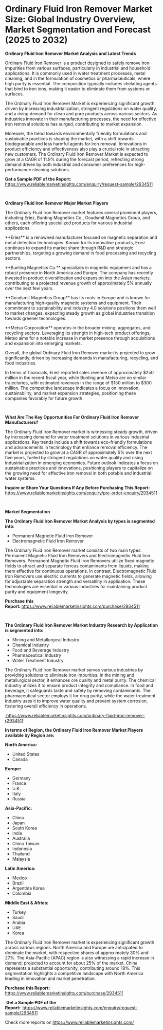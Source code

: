 <p><h1>Ordinary Fluid Iron Remover Market Size: Global Industry Overview, Market Segmentation and Forecast (2025 to 2032)</h1></p><p><strong>Ordinary Fluid Iron Remover Market Analysis and Latest Trends</strong></p>
<p><p>Ordinary Fluid Iron Remover is a product designed to safely remove iron impurities from various surfaces, particularly in industrial and household applications. It is commonly used in water treatment processes, metal cleaning, and in the formulation of cosmetics or pharmaceuticals, where high purity is essential. The composition typically includes chelating agents that bind to iron ions, making it easier to eliminate them from systems or surfaces.</p><p>The Ordinary Fluid Iron Remover Market is experiencing significant growth, driven by increasing industrialization, stringent regulations on water quality, and a rising demand for clean and pure products across various sectors. As industries innovate in their manufacturing processes, the need for effective iron removal solutions has surged, contributing to market expansion. </p><p>Moreover, the trend towards environmentally friendly formulations and sustainable practices is shaping the market, with a shift towards biodegradable and less harmful agents for iron removal. Innovations in product efficiency and effectiveness also play a crucial role in attracting new customers. The Ordinary Fluid Iron Remover Market is expected to grow at a CAGR of 11.9% during the forecast period, reflecting strong demand driven by both industrial and consumer preferences for high-performance cleaning solutions.</p></p>
<p><strong>Get a Sample PDF of the Report:&nbsp;</strong> <a href="https://www.reliablemarketinsights.com/enquiry/request-sample/2934511?utm_campaign=3008&utm_medium=2&utm_source=Github&utm_content=ia&utm_term=13032025&utm_id=ordinary-fluid-iron-remover">https://www.reliablemarketinsights.com/enquiry/request-sample/2934511</a></p>
<p>&nbsp;</p>
<p><strong>Ordinary Fluid Iron Remover Major Market Players</strong></p>
<p><p>The Ordinary Fluid Iron Remover market features several prominent players, including Eriez, Bunting Magnetics Co., Goudsmit Magnetics Group, and others, each offering specialized products for various industrial applications. </p><p>**Eriez** is a renowned manufacturer focused on magnetic separation and metal detection technologies. Known for its innovative products, Eriez continues to expand its market share through R&D and strategic partnerships, targeting a growing demand in food processing and recycling sectors. </p><p>**Bunting Magnetics Co.** specializes in magnetic equipment and has a robust presence in North America and Europe. The company has recently invested in product diversification and expansion into the Asian markets, contributing to a projected revenue growth of approximately 5% annually over the next few years.</p><p>**Goudsmit Magnetics Group** has its roots in Europe and is known for manufacturing high-quality magnetic systems and equipment. Their commitment to sustainability and industry 4.0 solutions positions them well to market changes, expecting steady growth as global industries transition towards greener technologies.</p><p>**Metso Corporation** operates in the broader mining, aggregates, and recycling sectors. Leveraging its strength in high-tech product offerings, Metso aims for a notable increase in market presence through acquisitions and expansion into emerging markets.</p><p>Overall, the global Ordinary Fluid Iron Remover market is projected to grow significantly, driven by increasing demands in manufacturing, recycling, and food industries.  </p><p>In terms of financials, Eriez reported sales revenue of approximately $250 million in the recent fiscal year, while Bunting and Metso are on similar trajectories, with estimated revenues in the range of $150 million to $300 million. The competitive landscape indicates a focus on innovation, sustainability, and market expansion strategies, positioning these companies favorably for future growth.</p></p>
<p>&nbsp;</p>
<p><strong>What Are The Key Opportunities For Ordinary Fluid Iron Remover Manufacturers?</strong></p>
<p><p>The Ordinary Fluid Iron Remover market is witnessing steady growth, driven by increasing demand for water treatment solutions in various industrial applications. Key trends include a shift towards eco-friendly formulations and advancements in technology that enhance removal efficiency. The market is projected to grow at a CAGR of approximately 5% over the next five years, fueled by stringent regulations on water quality and rising industrialization in emerging economies. Future outlook indicates a focus on sustainable practices and innovations, positioning players to capitalize on the growing need for effective iron removal in both potable and industrial water systems.</p></p>
<p><strong>Inquire or Share Your Questions If Any Before Purchasing This Report:</strong> <a href="https://www.reliablemarketinsights.com/enquiry/pre-order-enquiry/2934511?utm_campaign=3008&utm_medium=2&utm_source=Github&utm_content=ia&utm_term=13032025&utm_id=ordinary-fluid-iron-remover">https://www.reliablemarketinsights.com/enquiry/pre-order-enquiry/2934511</a></p>
<p>&nbsp;</p>
<p><strong>Market Segmentation</strong></p>
<p><strong>The Ordinary Fluid Iron Remover Market Analysis by types is segmented into:</strong></p>
<p><ul><li>Permanent Magnetic Fluid Iron Remover</li><li>Electromagnetic Fluid Iron Remover</li></ul></p>
<p><p>The Ordinary Fluid Iron Remover market consists of two main types: Permanent Magnetic Fluid Iron Removers and Electromagnetic Fluid Iron Removers. Permanent Magnetic Fluid Iron Removers utilize fixed magnetic fields to attract and separate ferrous contaminants from liquids, making them effective for continuous operations. In contrast, Electromagnetic Fluid Iron Removers use electric currents to generate magnetic fields, allowing for adjustable separation strength and versatility in application. These technologies are essential in various industries for maintaining product purity and equipment longevity.</p></p>
<p><strong>Purchase this Report:&nbsp;</strong><a href="https://www.reliablemarketinsights.com/purchase/2934511?utm_campaign=3008&utm_medium=2&utm_source=Github&utm_content=ia&utm_term=13032025&utm_id=ordinary-fluid-iron-remover">https://www.reliablemarketinsights.com/purchase/2934511</a></p>
<p>&nbsp;</p>
<p><strong>The Ordinary Fluid Iron Remover Market Industry Research by Application is segmented into:</strong></p>
<p><ul><li>Mining and Metallurgical Industry</li><li>Chemical Industry</li><li>Food and Beverage Industry</li><li>Pharmaceutical Industry</li><li>Water Treatment Industry</li></ul></p>
<p><p>The Ordinary Fluid Iron Remover market serves various industries by providing solutions to eliminate iron impurities. In the mining and metallurgical sector, it enhances ore quality and metal purity. The chemical industry utilizes it to ensure product integrity and compliance. In food and beverage, it safeguards taste and safety by removing contaminants. The pharmaceutical sector employs it for drug purity, while the water treatment industry uses it to improve water quality and prevent system corrosion, fostering overall efficiency in operations.</p></p>
<p><a href="https://www.reliablemarketinsights.com/ordinary-fluid-iron-remover-r2934511?utm_campaign=3008&utm_medium=2&utm_source=Github&utm_content=ia&utm_term=13032025&utm_id=ordinary-fluid-iron-remover">&nbsp;https://www.reliablemarketinsights.com/ordinary-fluid-iron-remover-r2934511</a></p>
<p><strong>In terms of Region, the Ordinary Fluid Iron Remover Market Players available by Region are:</strong></p>
<p>
    <p> <strong> North America: </strong>
        <ul>
            <li>United States</li>
            <li>Canada</li>
        </ul>
        </p> 
    <p> <strong> Europe: </strong>
        <ul>
            <li>Germany</li>
            <li>France</li>
            <li>U.K.</li>
            <li>Italy</li>
            <li>Russia</li>
        </ul>
        </p> 
    <p> <strong> Asia-Pacific: </strong>
        <ul>
            <li>China</li>
            <li>Japan</li>
            <li>South Korea</li>
            <li>India</li>
            <li>Australia</li>
            <li>China Taiwan</li>
            <li>Indonesia</li>
            <li>Thailand</li>
            <li>Malaysia</li>
        </ul>
        </p> 
    <p> <strong> Latin America: </strong>
        <ul>
            <li>Mexico</li>
            <li>Brazil</li>
            <li>Argentina Korea</li>
            <li>Colombia</li>
        </ul>
        </p> 
    <p> <strong> Middle East & Africa: </strong>
        <ul>
            <li>Turkey</li>
            <li>Saudi</li>
            <li>Arabia</li>
            <li>UAE</li>
            <li>Korea</li>
        </ul>
    </p>
    </p>
<p><p>The Ordinary Fluid Iron Remover market is experiencing significant growth across various regions. North America and Europe are anticipated to dominate the market, with respective shares of approximately 30% and 27%. The Asia-Pacific (APAC) region is also witnessing a rapid increase in demand, projected to account for about 25% of the market. China represents a substantial opportunity, contributing around 18%. This segmentation highlights a competitive landscape with North America leading in innovation and market penetration.</p></p>
<p><strong>Purchase this Report: </strong><a href="https://www.reliablemarketinsights.com/purchase/2934511?utm_campaign=3008&utm_medium=2&utm_source=Github&utm_content=ia&utm_term=13032025&utm_id=ordinary-fluid-iron-remover">https://www.reliablemarketinsights.com/purchase/2934511</a></p>
<p>&nbsp;<strong>Get a Sample PDF of the Report:&nbsp;&nbsp;</strong><a href="https://www.reliablemarketinsights.com/enquiry/request-sample/2934511?utm_campaign=3008&utm_medium=2&utm_source=Github&utm_content=ia&utm_term=13032025&utm_id=ordinary-fluid-iron-remover">https://www.reliablemarketinsights.com/enquiry/request-sample/2934511</a></p>
<p><strong></strong></p>
<p>Check more reports on <a href="https://www.reliablemarketinsights.com/?utm_campaign=3008&utm_medium=2&utm_source=Github&utm_content=ia&utm_term=13032025&utm_id=ordinary-fluid-iron-remover">https://www.reliablemarketinsights.com/</a></p>